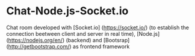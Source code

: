 # Chat-Node.js-Socket.io

Chat room developed with [Socket.io] (https://socket.io/) (to establish the connection beetween client and server in real time), [Node.js] (https://nodejs.org/en/) (backend) and [Bootsrap] (http://getbootstrap.com/) as frontend framework
